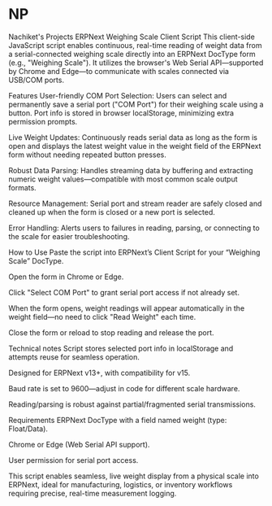 # NP
Nachiket's Projects
ERPNext Weighing Scale Client Script
This client-side JavaScript script enables continuous, real-time reading of weight data from a serial-connected weighing scale directly into an ERPNext DocType form (e.g., "Weighing Scale").
It utilizes the browser's Web Serial API—supported by Chrome and Edge—to communicate with scales connected via USB/COM ports.

Features
User-friendly COM Port Selection:
Users can select and permanently save a serial port ("COM Port") for their weighing scale using a button. Port info is stored in browser localStorage, minimizing extra permission prompts.

Live Weight Updates:
Continuously reads serial data as long as the form is open and displays the latest weight value in the weight field of the ERPNext form without needing repeated button presses.

Robust Data Parsing:
Handles streaming data by buffering and extracting numeric weight values—compatible with most common scale output formats.

Resource Management:
Serial port and stream reader are safely closed and cleaned up when the form is closed or a new port is selected.

Error Handling:
Alerts users to failures in reading, parsing, or connecting to the scale for easier troubleshooting.

How to Use
Paste the script into ERPNext’s Client Script for your “Weighing Scale” DocType.

Open the form in Chrome or Edge.

Click "Select COM Port" to grant serial port access if not already set.

When the form opens, weight readings will appear automatically in the weight field—no need to click "Read Weight" each time.

Close the form or reload to stop reading and release the port.

Technical notes
Script stores selected port info in localStorage and attempts reuse for seamless operation.

Designed for ERPNext v13+, with compatibility for v15.

Baud rate is set to 9600—adjust in code for different scale hardware.

Reading/parsing is robust against partial/fragmented serial transmissions.

Requirements
ERPNext DocType with a field named weight (type: Float/Data).

Chrome or Edge (Web Serial API support).

User permission for serial port access.

This script enables seamless, live weight display from a physical scale into ERPNext, ideal for manufacturing, logistics, or inventory workflows requiring precise, real-time measurement logging.

